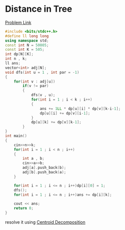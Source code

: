 # Distance in Tree

[Problem Link](https://codeforces.com/contest/161/problem/D)

```cpp
#include <bits/stdc++.h>
#define ll long long
using namespace std;
const int N = 50005;
const int K = 505;
int dp[N][K];
int n , k;
ll ans;
vector<int> adj[N];
void dfs(int u = 1 , int par = -1)
{
    for(int v : adj[u])
        if(v != par)
        {
            dfs(v , u);
            for(int i = 1 ; i < k ; i++)
            {
                ans += 1LL * dp[u][i] * dp[v][k-i-1];
                dp[u][i] += dp[v][i-1];
            }
            dp[u][k] += dp[v][k-1];
        }
}
int main()
{
    cin>>n>>k;
    for(int i = 1 ; i < n ; i++)
    {
        int a , b;
        cin>>a>>b;
        adj[a].push_back(b);
        adj[b].push_back(a);
    }

    for(int i = 1 ; i <= n ; i++)dp[i][0] = 1;
    dfs();
    for(int i = 1 ; i <= n ; i++)ans += dp[i][k];
    
    cout << ans;
    return 0;
}
```

resolve it using [Centroid Decomposition](https://codeforces.com/blog/entry/52492)
